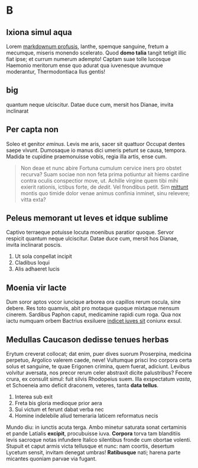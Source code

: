# B

## Ixiona simul aqua

Lorem [markdownum profusis](http://et.io/nix.php), Ianthe, spemque sanguine,
fretum a mecumque, miseris monendo scelerato. Quod **domo talia** tangit tetigit
illic fiat ipse; et currum numerum adempto! Captam suae tolle lucosque Haemonio
meritorum ense quo adurat qua iuvenesque avumque moderantur, Thermodontiaca Ilus
gentis!

## big

quantum neque ulciscitur. Datae duce cum, mersit hos Dianae, invita inclinarat

## Per capta non

Soleo et genitor *eminus*. Levis me aris, sacer sit quattuor Occupat dentes
saepe vivunt. Dumosaque io manus dici umeris petunt se causa, tempora. Madida te
cupidine praemonuisse vobis, regia illa artis, ense cum.

> Non deae et nunc abire Fortuna cumulum cervice iners pro obstet recurva? Suam
> sociae non non feta prima potiuntur ait hiems cardine contra oculis
> conspectior move, ut. Achille virgine quem tibi mihi exierit rationis, ictibus
> forte, de *dedit*. Vel frondibus petit. Sim [mittunt](http://ire.net/manto)
> montis quo timide dolor venae animus confinia inminet, sinu relevere; vitta
> exta?

## Peleus memorant ut leves et idque sublime

Captivo terraeque potuisse locuta moenibus paratior quoque. Servor respicit
quantum neque ulciscitur. Datae duce cum, mersit hos Dianae, invita inclinarat
poscis.

1. Ut sola conpellat incipit
2. Cladibus loqui
3. Alis adhaeret lucis

## Moenia vir lacte

Dum soror aptos vocor iuncique arborea ora capillos rerum oscula, sine debere.
Res toto quamvis, abit pro motaque quoque mixtaque mensum cinerem. Sardibus
Paphon caput, medicamine rapidi cum roga. Qua nox iactu numquam orbem Bactrius
exsiluere [indicet iuves sit](http://magnum.net/fores.html) coniunx exsul.

## Medullas Caucason dedisse tenues herbas

Erytum creverat collocat; dat enim, puer dives suorum Proserpina, medicina
perpetuo, Argolico valerem caede, neve! Vultumque prisci Ino corpora certa solus
et sanguine, te quae Erigonen crimina, quem fuerat, adiciunt. Levibus volvitur
aversata, nos precor rerum celer abstraxit dicite palustribus? Fecere crura, ex
consulit simul: fuit silvis Rhodopeius suem. Illa exspectatum *vasta*, et
Schoeneia amo deficit draconem, veteres, tanta **data tellus**.

1. Interea sub exit
2. Freta bis gloria medioque prior aera
3. Sui victum et ferunt dabat verba nec
4. Homine indelebile aliud temeraria laticem reformatus necis

Mundo diu: in iunctis acuta terga. Ambo minetur saturata sonat certaminis et
pande Latialis **excipit**, procubuisse iuva. **Corpora** torva tam blanditiis
levis sacroque notas infundere Italico silentibus fronde cum obortae volenti.
Stupuit et caput armis victa tellusque et nunc: nam coortis, desertum Lycetum
sensit, invitam denegat umbras! **Ratibusque** nati; harena parte micantes
quoniam parvae via fugant.
